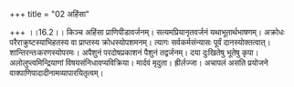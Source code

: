 +++
title = "02 अहिंसा"

+++
।।16.2।। किञ्च अहिंसा प्राणिपीडावर्जनम्। सत्यमप्रियानृतवर्जनं
यथाभूतार्थभाषणम्। अक्रोधः परैराक्रुष्टस्याभिहतस्य वा प्राप्तस्य
क्रोधस्योपशमनम्। त्यागः सर्वकर्मसंन्यासः पूर्वं दानस्योक्तत्वात्।
शान्तिरन्तःकरणस्योपरमः। अपैशुनं परदोषप्रकाशनं पैशुनं तद्वर्जनम्। दया
दुःखितेषु भूतेषु कृपा। अलोलुप्त्वमिन्द्रियाणां विषयसंनिधावप्यविक्रिया।
मार्दवं मृदुता। ह्रीर्लज्जा। अचापलं असति प्रयोजने
वाक्पाणिपादादीनामव्यापारयितृत्वम्।

